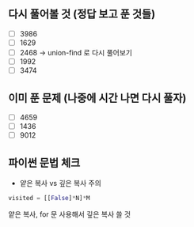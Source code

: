 ## 다시 풀어볼 것 (정답 보고 푼 것들)

- [ ] 3986
- [ ] 1629
- [ ] 2468 -> union-find 로 다시 풀어보기
- [ ] 1992
- [ ] 3474

## 이미 푼 문제 (나중에 시간 나면 다시 풀자)

- [ ] 4659
- [ ] 1436
- [ ] 9012

## 파이썬 문법 체크

- 얕은 복사 vs 깊은 복사 주의

```python
visited = [[False]*N]*M
```

얕은 복사, for 문 사용해서 깊은 복사 쓸 것
